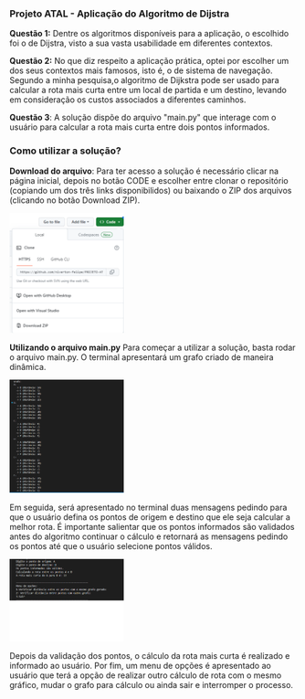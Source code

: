 ### Projeto ATAL - Aplicação do Algoritmo de Dijstra

**Questão 1:** Dentre os algoritmos disponíveis para a aplicação, o escolhido foi o de Dijstra, visto a sua vasta usabilidade em diferentes contextos.

**Questão 2:** No que diz respeito a aplicação prática, optei por escolher um dos seus contextos mais famosos, isto é, o de sistema de navegação. Segundo a minha pesquisa,o algoritmo de Dijkstra pode ser usado para calcular a rota mais curta entre um local de partida e um destino, levando em consideração os custos associados a diferentes caminhos.

**Questão 3**: A solução dispõe do arquivo "main.py" que interage com o usuário para calcular a rota mais curta entre dois pontos informados.

### Como utilizar a solução?

**Download do arquivo**: Para ter acesso a solução é necessário clicar na página inicial, depois no botão CODE e escolher entre clonar o repositório (copiando um dos três links disponibilidos) ou baixando o ZIP dos arquivos (clicando no botão Download ZIP).

<p float="left">
 <img src="https://github.com/niverton-felipe/PROJETO-ATAL/blob/master/CLONAR%20BAIXAR%20REPOSITORIO.png" width="200" />
</p>

**Utilizando o arquivo main.py**
  Para começar a utilizar a solução, basta rodar o arquivo main.py. O terminal apresentará um grafo criado de maneira dinâmica.
  <p float="left">
 <img src="https://github.com/niverton-felipe/PROJETO-ATAL/blob/master/APRESENTACAO%20GRAFO.png" width="200" />
</p>

  Em seguida, será apresentado no terminal duas mensagens pedindo para que o usuário defina os pontos de origem e destino que ele seja calcular a melhor rota. É importante salientar que os pontos informados são validados antes do algoritmo continuar o cálculo e retornará as mensagens pedindo os pontos até que o usuário selecione pontos válidos.
  
  <p float="left">
 <img src="https://github.com/niverton-felipe/PROJETO-ATAL/blob/master/CALCULO%20DA%20ROTA.png" width="200" />
</p>
  Depois da validação dos pontos, o cálculo da rota mais curta é realizado e informado ao usuário. Por fim, um menu de opções é apresentado ao usuário que terá a opção de realizar outro cálculo de rota com o mesmo gráfico, mudar o grafo para cálculo ou ainda sair e interromper o processo.




